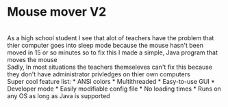 # Mouse mover V2
<br>
As a high school student I see that alot of teachers have the problem that thier computer
goes into sleep mode because the mouse hasn't been moved in 15 or so minutes so to fix this
I made a simple, Java program that moves the mouse
<br>
Sadly, In most situations the teachers themseleves can't fix this because 
they don't have administrator privledges on thier own computers
<br>
Super cool feature list:
* ANSI colors
* Multithreaded
* Easy-to-use GUI
* Developer mode
* Easily modifiable config file
* No loading times
* Runs on any OS as long as Java is supported
